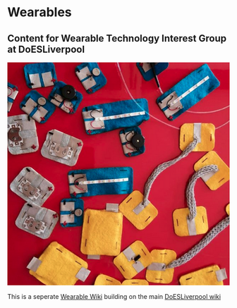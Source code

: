 # Wearables

## Content for Wearable Technology Interest Group at DoESLiverpool

![Wearable Modules by Laura Pullig](./img/WearbleTech.png)


This is a seperate [Wearable Wiki](https://github.com/DoESLiverpool/wearables/wiki) building on the main [DoESLiverpool wiki](https://github.com/DoESLiverpool/somebody-should/wiki)
